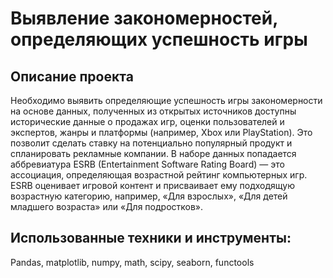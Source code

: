 # Выявление закономерностей, определяющих успешность игры
## Описание проекта
Необходимо выявить определяющие успешность игры закономерности на основе данных, полученных из открытых источников доступны исторические данные о продажах игр, оценки пользователей и экспертов, жанры и платформы (например, Xbox или PlayStation).  Это позволит сделать ставку на потенциально популярный продукт и спланировать рекламные компании.
В наборе данных попадается аббревиатура ESRB (Entertainment Software Rating Board) — это ассоциация, определяющая возрастной рейтинг компьютерных игр. ESRB оценивает игровой контент и присваивает ему подходящую возрастную категорию, например, «Для взрослых», «Для детей младшего возраста» или «Для подростков».
## Использованные техники и инструменты:
Pandas, matplotlib, numpy, math, scipy, seaborn, functools

